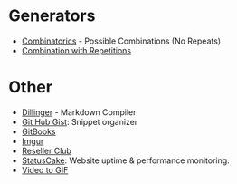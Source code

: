 # Generators
* [Combinatorics](https://planetcalc.com/3757/) - Possible Combinations (No Repeats)
* [Combination with Repetitions](https://www.dcode.fr/combinations-with-repetitions)

# Other
* [Dillinger](https://dillinger.io/) - Markdown Compiler
* [Git Hub Gist](https://gist.github.com/): Snippet organizer
* [GitBooks](https://www.gitbook.com/?t=2)
* [Imgur](https://imgur.com/)
* [Reseller Club](https://www.resellerclub.com/shared-hosting)
* [StatusCake](https://www.statuscake.com/): Website uptime & performance monitoring.
* [Video to GIF](https://imgur.com/vidgif)
